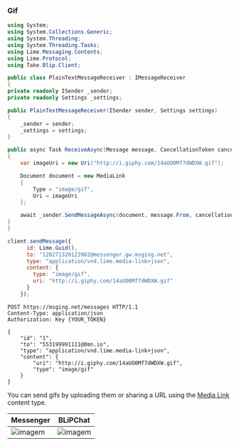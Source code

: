 ### Gif

```csharp
using System;
using System.Collections.Generic;
using System.Threading;
using System.Threading.Tasks;
using Lime.Messaging.Contents;
using Lime.Protocol;
using Take.Blip.Client;

public class PlainTextMessageReceiver : IMessageReceiver
{
private readonly ISender _sender;
private readonly Settings _settings;

public PlainTextMessageReceiver(ISender sender, Settings settings)
{
    _sender = sender;
    _settings = settings;
}

public async Task ReceiveAsync(Message message, CancellationToken cancellationToken)
{
    var imageUri = new Uri("http://i.giphy.com/14aUO0Mf7dWDXW.gif");

    Document document = new MediaLink
    {
        Type = "image/gif",
        Uri = imageUri
    };

    await _sender.SendMessageAsync(document, message.From, cancellationToken);
}
}
```

```javascript
client.sendMessage({
      id: Lime.Guid(),
      to: "128271320123982@messenger.gw.msging.net",
      type: "application/vnd.lime.media-link+json",
      content: {
        type: "image/gif",
        uri: "http://i.giphy.com/14aUO0Mf7dWDXW.gif"
      }
    });
```

```http
POST https://msging.net/messages HTTP/1.1
Content-Type: application/json
Authorization: Key {YOUR_TOKEN}

{
    "id": "1",
    "to": "553199991111@0mn.io",
    "type": "application/vnd.lime.media-link+json",
    "content": {
        "uri": "http://i.giphy.com/14aUO0Mf7dWDXW.gif",
        "type": "image/gif"
    }
}
```



You can send gifs by uploading them or sharing a URL using the [Media Link](/#media-link) content type.

| Messenger                         | BLiPChat                                   |
|-----------------------------------|--------------------------------------------|
| ![imagem](images/gif_mssngr.png) | ![imagem](images/gifBlipChat.png)           |
